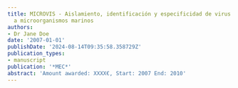 ```yaml
---
title: MICROVIS - Aislamiento, identificación y especificidad de virus que infectan
  a microorganismos marinos
authors:
- Dr Jane Doe
date: '2007-01-01'
publishDate: '2024-08-14T09:35:58.358729Z'
publication_types:
- manuscript
publication: '*MEC*'
abstract: 'Amount awarded: XXXX€, Start: 2007 End: 2010'
---
```

